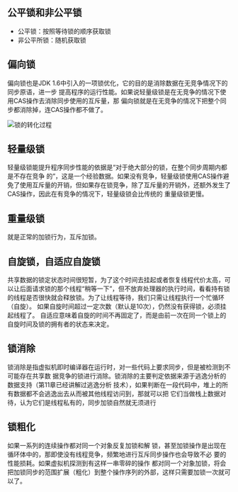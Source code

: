## 公平锁和非公平锁
* 公平锁：按照等待锁的顺序获取锁
* 非公平所锁：随机获取锁

## 偏向锁
偏向锁也是JDK 1.6中引入的一项锁优化，它的目的是消除数据在无竞争情况下的同步原语，进一步 提高程序的运行性能。如果说轻量级锁是在无竞争的情况下使用CAS操作去消除同步使用的互斥量，那 偏向锁就是在无竞争的情况下把整个同步都消除掉，连CAS操作都不做了。

![锁的转化过程](../images/lock.png)

## 轻量级锁

轻量级锁能提升程序同步性能的依据是“对于绝大部分的锁，在整个同步周期内都是不存在竞争 的”，这是一个经验数据。如果没有竞争，轻量级锁使用CAS操作避免了使用互斥量的开销，但如果存在锁竞争，除了互斥量的开销外，还额外发生了CAS操作，因此在有竞争的情况下，轻量级锁会比传统的 重量级锁更慢。

## 重量级锁
就是正常的加锁行为，互斥加锁。

## 自旋锁，自适应自旋锁
共享数据的锁定状态时间很短暂，为了这个时间去挂起或者恢复线程代价太高，可以让后面请求锁的那个线程“稍等一下”，但不放弃处理器的执行时间，看看持有锁的线程是否很快就会释放锁。为了让线程等待，我们只需让线程执行一个忙循环（自旋）。
如果自旋时间超过一定次数（默认是10次），仍然没有获得锁，必须挂起线程了。
自适应意味着自旋的时间不再固定了，而是由前一次在同一个锁上的自旋时间及锁的拥有者的状态来决定。


## 锁消除
锁消除是指虚拟机即时编译器在运行时，对一些代码上要求同步，但是被检测到不可能存在共享数 据竞争的锁进行消除。锁消除的主要判定依据来源于逃逸分析的数据支持（第11章已经讲解过逃逸分析 技术），如果判断在一段代码中，堆上的所有数据都不会逃逸出去从而被其他线程访问到，那就可以把 它们当做栈上数据对待，认为它们是线程私有的，同步加锁自然就无须进行

## 锁粗化
如果一系列的连续操作都对同一个对象反复加锁和解 锁，甚至加锁操作是出现在循环体中的，那即使没有线程竞争，频繁地进行互斥同步操作也会导致不必 要的性能损耗。如果虚拟机探测到有这样一串零碎的操作 都对同一个对象加锁，将会把加锁同步的范围扩展（粗化）到整个操作序列的外部，这样只需要加锁一次就可以了。